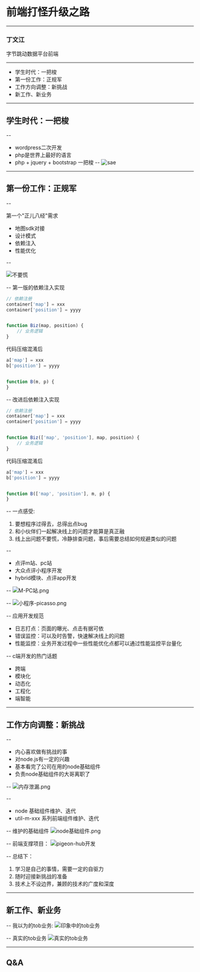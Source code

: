 # 前端打怪升级之路

---
### 丁文江 

字节跳动数据平台前端


---
- 学生时代：一把梭
- 第一份工作：正规军
- 工作方向调整：新挑战
- 新工作、新业务

---
## 学生时代：一把梭

--
- wordpress二次开发
- php是世界上最好的语言
- php + jquery + bootstrap 一把梭
--
![sae](./images/sae.png)


---
## 第一份工作：正规军

--

第一个"正儿八经"需求
- 地图sdk对接
- 设计模式
- 依赖注入
- 性能优化


--

![不要慌](./images/不要慌.jpeg)

--
第一版的依赖注入实现
```javascript
// 依赖注册
container['map'] = xxx
container['position'] = yyyy


function Biz(map, position) {
    // 业务逻辑
}

```

代码压缩混淆后
```javascript
a['map'] = xxx
b['position'] = yyyy


function B(m, p) {
}

```

--
改进后依赖注入实现
```javascript
// 依赖注册
container['map'] = xxx
container['position'] = yyyy


function Biz(['map', 'position'], map, position) {
    // 业务逻辑
}
```

代码压缩混淆后
```javascript
a['map'] = xxx
b['position'] = yyyy


function B(['map', 'position'], m, p) {
}

```

--
一点感受:
1. 要想程序过得去，总得出点bug
2. 和小伙伴们一起解决线上的问题才能算是真正融
3. 线上出问题不要慌，冷静排查问题，事后需要总结如何规避类似的问题

--
- 点评m站、pc站
- 大众点评小程序开发
- hybrid模块、点评app开发


--
![M-PC站.png](./images/M-PC站.png)

--
![小程序-picasso.png](./images/小程序-picasso.png)


--
应用开发规范
- 日志打点：页面的曝光、点击有据可依
- 错误监控：可以及时告警，快速解决线上的问题
- 性能监控：业务开发过程中一些性能优化点都可以通过性能监控平台量化

-- 
c端开发的热门话题
- 跨端
- 模块化
- 动态化
- 工程化
- 端智能

---
## 工作方向调整：新挑战
-- 
- 内心喜欢做有挑战的事
- 对node.js有一定的兴趣
- 基本看完了公司在用的node基础组件
- 负责node基础组件的大哥离职了

-- 
![内存泄漏.png](./images/内存泄漏.png)


--
- node 基础组件维护、迭代
- util-m-xxx 系列前端组件维护、迭代


--
维护的基础组件
![node基础组件.png](./images/node基础组件.png)

--
前端支撑项目：
![pigeon-hub开发](./images/pigeon-hub开发.png)

-- 
总结下：
1. 学习是自己的事情，需要一定的自驱力
2. 随时迎接新挑战的准备
3. 技术上不设边界，兼顾的技术的广度和深度


---
## 新工作、新业务

-- 
我以为的tob业务:
![印象中的tob业务](./images/印象中的tob业务.png)

-- 
真实的tob业务
![真实的tob业务](./images/真实的tob业务.png)

---
## Q&A